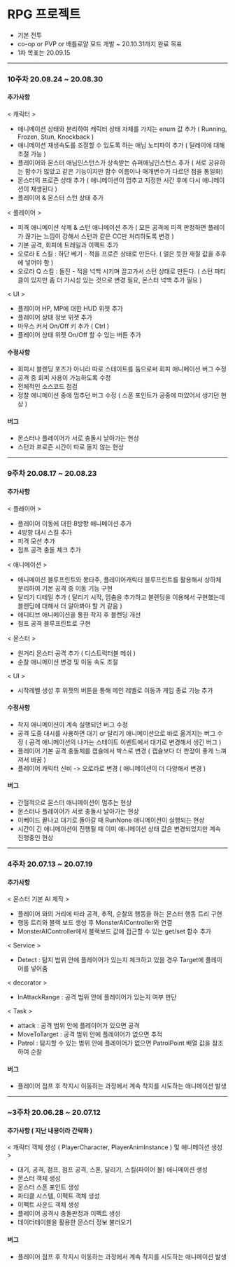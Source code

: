 # RPG 프로젝트

- 기본 전투
- co-op or PVP or 배틀로얄 모드 개발
~ 20.10.31까지 완료 목표
- 1차 목표는 20.09.15

<hr/>

### 10주차 20.08.24 ~ 20.08.30

#### 추가사항
< 캐릭터 > 
- 애니메이션 상태와 분리하여 캐릭터 상태 자체를 가지는 enum 값 추가 ( Running, Frozen, Stun, Knockback )
- 애니메이션 재생속도를 조절할 수 있도록 하는 애님 노티파이 추가 ( 딜레이에 대해 조절 가능 )
- 플레이어와 몬스터 애님인스턴스가 상속받는 슈퍼애님인스턴스 추가 ( 서로 공유하는 함수가 많았고 같은 기능이지만 함수 이름이나 매개변수가 다르던 점을
통일화)
- 몬스터의 프로즌 상태 추가 ( 애니메이션이 멈추고 지정한 시간 후에 다시 애니메이션이 재생된다 )
- 플레이어 & 몬스터 스턴 상태 추가

< 플레이어 >
- 피격 애니메이션 삭제 & 스턴 애니메이션 추가 ( 모든 공격에 피격 판정하면 플레이가 끊기는 느낌이 강해서 스턴과 같은 CC만 처리하도록 변경 )
- 기본 공격, 회피에 트레일과 이펙트 추가
- 오로라 E 스킬 : 하단 베기 - 적을 프로즌 상태로 만든다. ( 얼은 듯한 재질 값을 추후에 넣어야 함 )
- 오로라 Q 스킬 : 돌진 - 적을 넉백 시키며 끌고가서 스턴 상태로 만든다. ( 스턴 파티클이 있지만 좀 더 가시성 있는 것으로 변경 필요, 몬스터 넉백 추가 필요 )

< UI >
- 플레이어 HP, MP에 대한 HUD 위젯 추가
- 플레이어 상태 정보 위젯 추가
- 마우스 커서 On/Off 키 추가 ( Ctrl )
- 플레이어 상태 위젯 On/Off 할 수 있는 버튼 추가

#### 수정사항
- 회피시 블렌딩 포즈가 아니라 따로 스테이트를 둠으로써 회피 애니메이션 버그 수정
- 공격 중 회피 사용이 가능하도록 수정
- 전체적인 소스코드 점검
- 정찰 애니메이션 중에 멈추던 버그 수정 ( 스폰 포인트가 공중에 떠있어서 생기던 현상 )


#### 버그
- 몬스터나 플레이어가 서로 충돌시 날아가는 현상
- 스턴과 프로즌 시간이 따로 돌지 않는 현상

<hr/>

### 9주차 20.08.17 ~ 20.08.23

#### 추가사항
< 플레이어 >
- 플레이어 이동에 대한 8방향 애니메이션 추가
- 4방향 대시 스킬 추가
- 피격 모션 추가
- 점프 공격 충돌 체크 추가

< 애니메이션 >
- 애니메이션 블루프린트와 몽타주, 플레이어캐릭터 블루프린트를 활용해서 상하체 분리하여 기본 공격 중 이동 기능 구현
- 달리기 디테일 추가 ( 달리기 시작, 멈춤을 추가하고 블렌딩을 이용해서 구현했는데 블렌딩에 대해서 더 알아봐야 할 거 같음 )
- 애디티브 애니메이션을 통한 착지 후 블렌딩 개선
- 점프 공격 블루프린트로 구현

< 몬스터 >
- 원거리 몬스터 공격 추가 ( 디스트럭터블 메쉬 )
- 순찰 애니메이션 변경 및 이동 속도 조절

< UI >
- 시작레벨 생성 후 위젯의 버튼을 통해 메인 레벨로 이동과 게임 종료 기능 추가

#### 수정사항
- 착지 애니메이션이 계속 실행되던 버그 수정
- 공격 도중 대시를 사용하면 대기 or 달리기 애니메이션으로 바로 옮겨지는 버그 수정 ( 공격 애니메이션의 나가는 스테이트 이벤트에서 대기로 변경해서 생긴 버그 )
- 플레이어 기본 공격 충돌체를 캡슐에서 박스로 변경 ( 캡슐보다 더 판정이 좋게 느껴져서 바꿈 )
- 플레이어 캐릭터 신비 -> 오로라로 변경 ( 애니메이션이 더 다양해서 변경 )

#### 버그
- 간헐적으로 몬스터 애니메이션이 멈추는 현상
- 몬스터나 플레이어가 서로 충돌시 날아가는 현상
- 이베이드 끝나고 대기로 돌아갈 때 RunNone 애니메이션이 실행되는 현상
- 시간이 긴 애니메이션이 진행될 때 이미 애니메이션 상태 값은 변경되었지만 계속 진행중인 현상

<hr/>

### 4주차 20.07.13 ~ 20.07.19

#### 추가사항
< 몬스터 기본 AI 제작 >

- 플레이어 와의 거리에 따라 공격, 추적, 순찰의 행동을 하는 몬스터 행동 트리 구현
- 행동 트리와 블랙 보드 생성 후 MonsterAIController와 연결
- MonsterAIController에서 블랙보드 값에 접근할 수 있는 get/set 함수 추가

< Service >
- Detect : 탐지 범위 안에 플레이어가 있는지 체크하고 있을 경우 Target에 플레이어를 넣어줌

< decorator >
- InAttackRange : 공격 범위 안에 플레이어가 있는지 여부 판단

< Task >
- attack : 공격 범위 안에 플레이어가 있으면 공격
- MoveToTarget : 공격 범위 안에 플레이어가 없으면 추적
- Patrol : 탐지할 수 있는 범위 안에 플레이어가 없으면 PatrolPoint 배열 값을 참조하여 순찰


#### 버그
- 플레이어 점프 후 착지시 이동하는 과정에서 계속 착지를 시도하는 애니메이션 발생

<hr/>

### ~3주차 20.06.28 ~ 20.07.12

#### 추가사항 ( 지난 내용이라 간략화 )
< 캐릭터 객체 생성 ( PlayerCharacter, PlayerAnimInstance ) 및 애니메이션 생성 >
- 대기, 공격, 점프, 점프 공격, 스폰, 달리기, 스킬(파이어 볼) 애니메이션 생성
- 몬스터 객체 생성
- 몬스터 스폰 포인트 생성
- 파티클 시스템, 이펙트 객체 생성
- 이펙트 사운드 객체 생성
- 플레이어 공격시 충돌판정과 이펙트 생성
- 데이터테이블을 활용한 몬스터 정보 불러오기

#### 버그
- 플레이어 점프 후 착지시 이동하는 과정에서 계속 착지를 시도하는 애니메이션 발생
